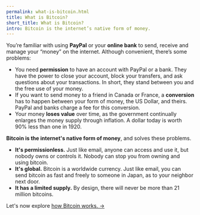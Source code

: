 ```yaml
---
permalink: what-is-bitcoin.html
title: What is Bitcoin?
short_title: What is Bitcoin?
intro: Bitcoin is the internet’s native form of money.
---
```


You’re familiar with using **PayPal** or your **online bank** to send, receive and manage your “money” on the internet. Although convenient, there’s some problems:

- You need **permission** to have an account with PayPal or a bank. They have the power to close your account, block your transfers, and ask questions about your transactions. In short, they stand between you and the free use of your money. 
- If you want to send money to a friend in Canada or France, a **conversion** has to happen between your form of money, the US Dollar, and theirs. PayPal and banks charge a fee for this conversion.
- Your money **loses value** over time, as the government continually enlarges the money supply through inflation. A dollar today is worth 90% less than one in 1920.

**Bitcoin is the internet's native form of money**, and solves these problems. 

- **It's permissionless.** Just like email, anyone can access and use it, but nobody owns or controls it. Nobody can stop you from owning and using bitcoin.
- **It's global.** Bitcoin is a worldwide currency. Just like email, you can send bitcoin  as fast and freely to someone in Japan, as to your neighbor next door.
- **It has a limited supply.** By design, there will never be more than 21 million bitcoins.

Let's now explore [how Bitcoin works. →](/how-does-bitcoin-work.html)